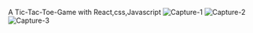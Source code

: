 A Tic-Tac-Toe-Game with React,css,Javascript
![Capture-1](https://github.com/SanjidaPearl/Tic-Tac-Toe-Game-with-React/assets/88578806/47825a96-0f53-41aa-a15a-ee4b8042569e)
![Capture-2](https://github.com/SanjidaPearl/Tic-Tac-Toe-Game-with-React/assets/88578806/e4440748-89db-4d53-9781-cd16121ee178)
![Capture-3](https://github.com/SanjidaPearl/Tic-Tac-Toe-Game-with-React/assets/88578806/1fe05130-e7fe-47fd-8a37-fd2be620be46)
